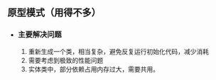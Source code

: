 ## 原型模式（用得不多）

- ### 主要解决问题

  1. 重新生成一个类，相当复杂，避免反复运行初始化代码，减少消耗
  2. 需要考虑到极致的性能问题
  3. 实体类中，部分依赖占用内存过大，需要共用。

